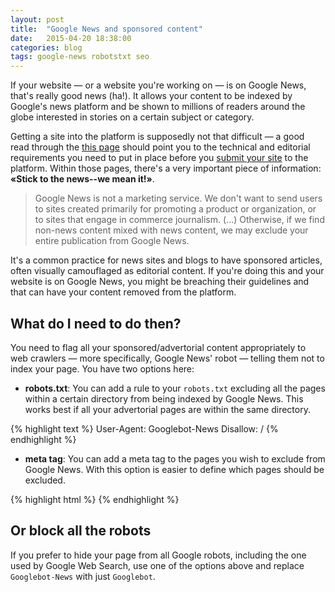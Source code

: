 ```yaml
---
layout: post
title:  "Google News and sponsored content"
date:   2015-04-20 18:38:00
categories: blog
tags: google-news robotstxt seo
---
```

If your website — or a website you're working on — is on Google News, that's really good news (ha!). It allows your content to be indexed by Google's news platform and be shown to millions of readers around the globe interested in stories on a certain subject or category.

Getting a site into the platform is supposedly not that difficult — a good read through the [this page](https://support.google.com/news/publisher/answer/40787?hl=en) should point you to the technical and editorial requirements you need to put in place before you [submit your site](https://partnerdash.google.com/partnerdash/d/news#p:id=pfehome) to the platform. Within those pages, there's a very important piece of information: **«Stick to the news--we mean it!»**.<!--more-->

> Google News is not a marketing service. We don't want to send users to sites created primarily for promoting a product or organization, or to sites that engage in commerce journalism. (...) Otherwise, if we find non-news content mixed with news content, we may exclude your entire publication from Google News.

It's a common practice for news sites and blogs to have sponsored articles, often visually camouflaged as editorial content. If you're doing this and your website is on Google News, you might be breaching their guidelines and that can have your content removed from the platform.

## What do I need to do then?

You need to flag all your sponsored/advertorial content appropriately to web crawlers — more specifically, Google News' robot — telling them not to index your page. You have two options here:

- **robots.txt**: You can add a rule to your `robots.txt` excluding all the pages within a certain directory from being indexed by Google News. This works best if all your advertorial pages are within the same directory.

{% highlight text %}
User-Agent: Googlebot-News
Disallow: /
{% endhighlight %}

- **meta tag**: You can add a meta tag to the pages you wish to exclude from Google News. With this option is easier to define which pages should be excluded.

{% highlight html %}
<meta name="Googlebot-News" content="noindex, nofollow">
{% endhighlight %}

## Or block all the robots

If you prefer to hide your page from all Google robots, including the one used by Google Web Search, use one of the options above and replace `Googlebot-News` with just `Googlebot`.